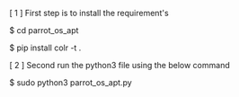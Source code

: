 [ 1 ] First step is to install the requirement's

$ cd parrot_os_apt

$ pip install colr -t .

[ 2 ] Second run the python3 file using the below command

$ sudo python3 parrot_os_apt.py
